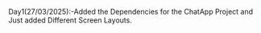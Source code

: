 Day1(27/03/2025):-Added the Dependencies for the ChatApp Project and Just added Different Screen Layouts.
